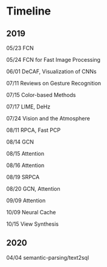 # Timeline

## 2019

05/23 FCN

05/24 FCN for Fast Image Processing

06/01 DeCAF, Visualization of CNNs

07/11 Reviews on Gesture Recognition

07/15 Color-based Methods

07/17 LIME, DeHz

07/24 Vision and the Atmosphere

08/11 RPCA, Fast PCP

08/14 GCN

08/15 Attention

08/16 Attention

08/19 SRPCA

08/20 GCN, Attention

09/09 Attention

10/09 Neural Cache

10/15 View Synthesis

## 2020

04/04 semantic-parsing/text2sql